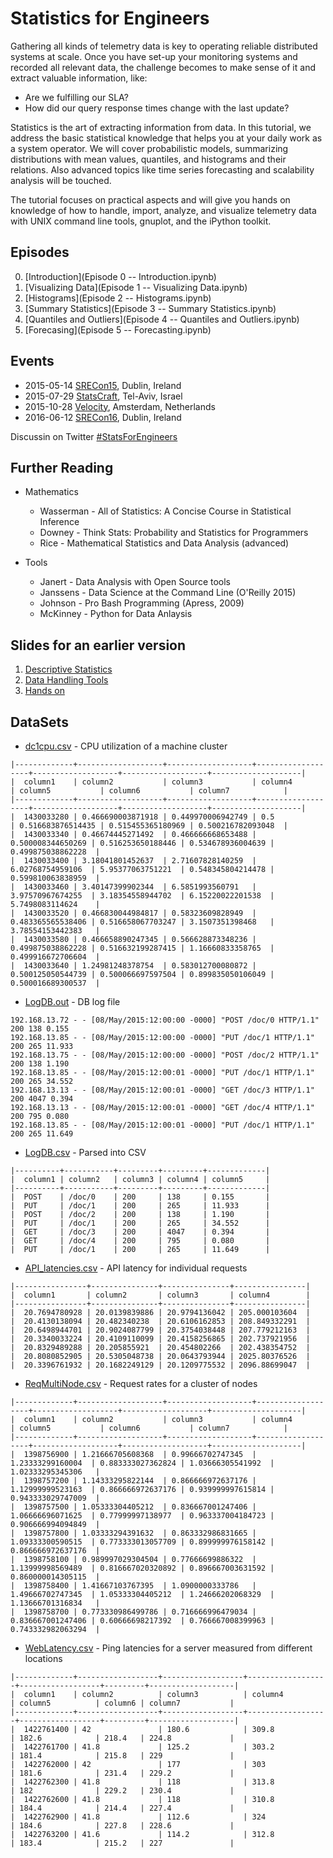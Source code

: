# Statistics for Engineers

Gathering all kinds of telemetry data is key to operating reliable distributed systems at scale. Once you have set-up your monitoring systems and recorded all relevant data, the challenge becomes to make sense of it and extract valuable information, like:

* Are we fulfilling our SLA?
* How did our query response times change with the last update?

Statistics is the art of extracting information from data. In this tutorial, we address the basic statistical knowledge that helps you at your daily work as a system operator. We will cover probabilistic models, summarizing distributions with mean values, quantiles, and histograms and their relations. Also advanced topics like time series forecasting and scalability analysis will be touched.

The tutorial focuses on practical aspects and will give you hands on knowledge of how to handle, import, analyze, and visualize telemetry data with UNIX command line tools, gnuplot, and the iPython toolkit.

## Episodes

0. [Introduction](Episode 0 -- Introduction.ipynb)
1. [Visualizing Data](Episode 1 -- Visualizing Data.ipynb)
2. [Histograms](Episode 2 -- Histograms.ipynb)
3. [Summary Statistics](Episode 3 -- Summary Statistics.ipynb)
4. [Quantiles and Outliers](Episode 4 -- Quantiles and Outliers.ipynb)
5. [Forecasing](Episode 5 -- Forecasting.ipynb)

## Events

* 2015-05-14 [SRECon15](https://www.usenix.org/conference/srecon15europe/program), Dublin, Ireland
* 2015-07-29 [StatsCraft](http://www.statscraft.org.il/), Tel-Aviv, Israel
* 2015-10-28 [Velocity](http://velocityconf.com/devops-web-performance-eu-2015/public/schedule/detail/45241), Amsterdam, Netherlands
* 2016-06-12 [SRECon16](https://srecon16europe.sched.org/event/7VkQ/statistics-for-engineers), Dublin, Ireland

Discussin on Twitter [#StatsForEngineers](https://twitter.com/search?q=%23statsforengineers&src=typd)

## Further Reading

* Mathematics
  - Wasserman - All of Statistics: A Concise Course in Statistical Inference  
  - Downey - Think Stats: Probability and Statistics for Programmers  
  - Rice - Mathematical Statistics and Data Analysis (advanced)

* Tools
  - Janert - Data Analysis with Open Source tools
  - Janssens - Data Science at the Command Line (O'Reilly 2015)  
  - Johnson - Pro Bash Programming (Apress, 2009)
  - McKinney - Python for Data Anlaysis  

## Slides for an earlier version

1. [Descriptive Statistics](Part_I_Descriptive_Statistics.ipynb)
2. [Data Handling Tools](Part_II_Data_Handling.ipynb)
3. [Hands on](Part_III_Hands_On_Session.ipynb)

## DataSets

* [dc1cpu.csv](DataSets/dc1cpu.csv) - CPU utilization of a machine cluster

```
|-------------+-------------------+-------------------+-------------------+-------------------+-------------------+--------------------|
|  column1    | column2           | column3           | column4           | column5           | column6           | column7            |
|-------------+-------------------+-------------------+-------------------+-------------------+-------------------+--------------------|
|  1430033280 | 0.466690003871918 | 0.449970006942749 | 0.5               | 0.516683876514435 | 0.515455365180969 | 0.500216782093048  |
|  1430033340 | 0.46674445271492  | 0.466666668653488 | 0.500008344650269 | 0.516253650188446 | 0.534678936004639 | 0.499875038862228  |
|  1430033400 | 3.18041801452637  | 2.71607828140259  | 6.02768754959106  | 5.95377063751221  | 0.548345804214478 | 0.599810063838959  |
|  1430033460 | 3.40147399902344  | 6.5851993560791   | 3.97570967674255  | 3.18354558944702  | 6.15220022201538  | 5.7498083114624    |
|  1430033520 | 0.466830044984817 | 0.58323609828949  | 0.483365565538406 | 0.516658067703247 | 3.1507351398468   | 3.78554153442383   |
|  1430033580 | 0.466658890247345 | 0.566628873348236 | 0.499875038862228 | 0.516632199287415 | 1.16660833358765  | 0.499916672706604  |
|  1430033640 | 1.24981248378754  | 0.583012700080872 | 0.500125050544739 | 0.500066697597504 | 0.899835050106049 | 0.500016689300537  |
```

* [LogDB.out](DataSets/LogDB.out) - DB log file

```
192.168.13.72 - - [08/May/2015:12:00:00 -0000] "POST /doc/0 HTTP/1.1" 200 138 0.155
192.168.13.85 - - [08/May/2015:12:00:00 -0000] "PUT /doc/1 HTTP/1.1" 200 265 11.933
192.168.13.75 - - [08/May/2015:12:00:00 -0000] "POST /doc/2 HTTP/1.1" 200 138 1.190
192.168.13.85 - - [08/May/2015:12:00:01 -0000] "PUT /doc/1 HTTP/1.1" 200 265 34.552
192.168.13.13 - - [08/May/2015:12:00:01 -0000] "GET /doc/3 HTTP/1.1" 200 4047 0.394
192.168.13.13 - - [08/May/2015:12:00:01 -0000] "GET /doc/4 HTTP/1.1" 200 795 0.080
192.168.13.85 - - [08/May/2015:12:00:01 -0000] "PUT /doc/1 HTTP/1.1" 200 265 11.649
```

* [LogDB.csv](DataSets/LogDB.csv) - Parsed into CSV
  
```
|----------+-----------+---------+---------+-------------|
|  column1 | column2   | column3 | column4 | column5     |
|----------+-----------+---------+---------+-------------|
|  POST    | /doc/0    | 200     | 138     | 0.155       |
|  PUT     | /doc/1    | 200     | 265     | 11.933      |
|  POST    | /doc/2    | 200     | 138     | 1.190       |
|  PUT     | /doc/1    | 200     | 265     | 34.552      |
|  GET     | /doc/3    | 200     | 4047    | 0.394       |
|  GET     | /doc/4    | 200     | 795     | 0.080       |
|  PUT     | /doc/1    | 200     | 265     | 11.649      |
```

* [API_latencies.csv](DataSets/API_latencies.csv) - API latency for individual requests

```
|----------------+---------------+---------------+----------------|
|  column1       | column2       | column3       | column4        |
|----------------+---------------+---------------+----------------|
|  20.7694780928 | 20.0139839886 | 20.9794136042 | 205.000103604  |
|  20.4130138094 | 20.482340238  | 20.6106162853 | 208.849332291  |
|  20.6498944701 | 20.9024087799 | 20.3754038448 | 207.779212163  |
|  20.3340033224 | 20.4109110099 | 20.4158256865 | 202.737921956  |
|  20.8329489288 | 20.205855921  | 20.454802266  | 202.438354752  |
|  20.8080852905 | 20.5305048738 | 20.0643793944 | 2025.80376526  |
|  20.3396761932 | 20.1682249129 | 20.1209775532 | 2096.88699047  |
```

* [ReqMultiNode.csv](DataSets/ReqMultiNode.csv) - Request rates for a cluster of nodes

```
|-------------+-------------------+-------------------+-------------------+-------------------+-------------------+--------------------|
|  column1    | column2           | column3           | column4           | column5           | column6           | column7            |
|-------------+-------------------+-------------------+-------------------+-------------------+-------------------+--------------------|
|  1398756900 | 1.21666705608368  | 0.99666702747345  | 1.23333299160004  | 0.883333027362824 | 1.03666305541992  | 1.02333295345306   |
|  1398757200 | 1.14333295822144  | 0.866666972637176 | 1.12999999523163  | 0.866666972637176 | 0.939999997615814 | 0.943333029747009  |
|  1398757500 | 1.05333304405212  | 0.836667001247406 | 1.06666696071625  | 0.77999997138977  | 0.963337004184723 | 0.906666994094849  |
|  1398757800 | 1.03333294391632  | 0.863332986831665 | 1.09333300590515  | 0.773333013057709 | 0.899999976158142 | 0.866666972637176  |
|  1398758100 | 0.989997029304504 | 0.77666699886322  | 1.13999998569489  | 0.816667020320892 | 0.896667003631592 | 0.860000014305115  |
|  1398758400 | 1.41667103767395  | 1.0900000333786   | 1.49666702747345  | 1.05333304405212  | 1.24666202068329  | 1.13666701316834   |
|  1398758700 | 0.773330986499786 | 0.716666996479034 | 0.836667001247406 | 0.60666698217392  | 0.766667008399963 | 0.743332982063294  |
```

* [WebLatency.csv](DataSets/WebLatency.csv) - Ping latencies for a server measured from different locations

```
|-------------+------------------+------------------+------------------+------------------+---------+-------------------|
|  column1    | column2          | column3          | column4          | column5          | column6 | column7           |
|-------------+------------------+------------------+------------------+------------------+---------+-------------------|
|  1422761400 | 42               | 180.6            | 309.8            | 182.6            | 218.4   | 224.8             |
|  1422761700 | 41.8             | 125.2            | 303.2            | 181.4            | 215.8   | 229               |
|  1422762000 | 42               | 177              | 303              | 181.6            | 231.4   | 229.2             |
|  1422762300 | 41.8             | 118              | 313.8            | 182              | 229.2   | 230.4             |
|  1422762600 | 41.8             | 118              | 310.8            | 184.4            | 214.4   | 227.4             |
|  1422762900 | 41.8             | 112.6            | 324              | 184.6            | 227.8   | 228.6             |
|  1422763200 | 41.6             | 114.2            | 312.8            | 183.4            | 215.2   | 227               |
```
